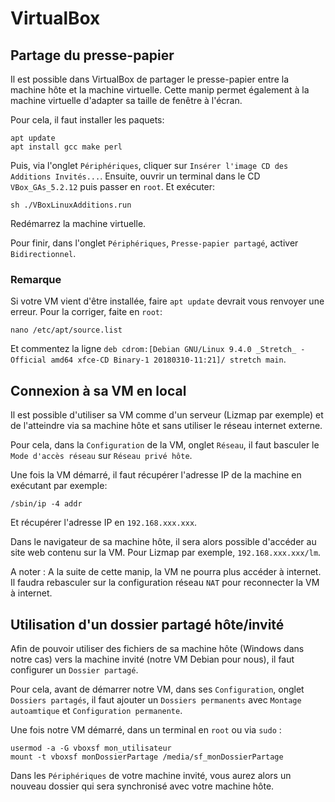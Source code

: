 # VirtualBox #

## Partage du presse-papier ##

Il est possible dans VirtualBox de partager le presse-papier entre la machine hôte et la machine virtuelle. Cette manip permet également à la machine virtuelle d'adapter sa taille de fenêtre à l'écran.

Pour cela, il faut installer les paquets:

	apt update
	apt install gcc make perl
	
Puis, via l'onglet `Périphériques`, cliquer sur `Insérer l'image CD des Additions Invités...`. Ensuite, ouvrir un terminal dans le CD `VBox_GAs_5.2.12` puis passer en `root`. Et exécuter:

	sh ./VBoxLinuxAdditions.run
	
Redémarrez la machine virtuelle.

Pour finir, dans l'onglet `Périphériques`, `Presse-papier partagé`, activer `Bidirectionnel`.

### Remarque ###

Si votre VM vient d'être installée, faire `apt update` devrait vous renvoyer une erreur. Pour la corriger, faite en `root`:

	nano /etc/apt/source.list
	
Et commentez la ligne `deb cdrom:[Debian GNU/Linux 9.4.0 _Stretch_ - Official amd64 xfce-CD Binary-1 20180310-11:21]/ stretch main`.

## Connexion à sa VM en local ##

Il est possible d'utiliser sa VM comme d'un serveur (Lizmap par exemple) et de l'atteindre via sa machine hôte et sans utiliser le réseau internet externe.

Pour cela, dans la `Configuration` de la VM, onglet `Réseau`, il faut basculer le `Mode d'accès réseau` sur `Réseau privé hôte`.

Une fois la VM démarré, il faut récupérer l'adresse IP de la machine en exécutant par exemple:

	/sbin/ip -4 addr
	
Et récupérer l'adresse IP en `192.168.xxx.xxx`.
	
Dans le navigateur de sa machine hôte, il sera alors possible d'accéder au site web contenu sur la VM. Pour Lizmap par exemple, `192.168.xxx.xxx/lm`.

A noter : A la suite de cette manip, la VM ne pourra plus accéder à internet. Il faudra rebasculer sur la configuration réseau `NAT` pour reconnecter la VM à internet.

## Utilisation d'un dossier partagé hôte/invité ##

Afin de pouvoir utiliser des fichiers de sa machine hôte (Windows dans notre cas) vers la machine invité (notre VM Debian pour nous), il faut configurer un `Dossier partagé`.

Pour cela, avant de démarrer notre VM, dans ses `Configuration`, onglet `Dossiers partagés`, il faut ajouter un `Dossiers permanents` avec `Montage autoamtique` et `Configuration permanente`.

Une fois notre VM démarré, dans un terminal en `root` ou via `sudo` :

	usermod -a -G vboxsf mon_utilisateur
	mount -t vboxsf monDossierPartage /media/sf_monDossierPartage

Dans les `Périphériques` de votre machine invité, vous aurez alors un nouveau dossier qui sera synchronisé avec votre machine hôte.

